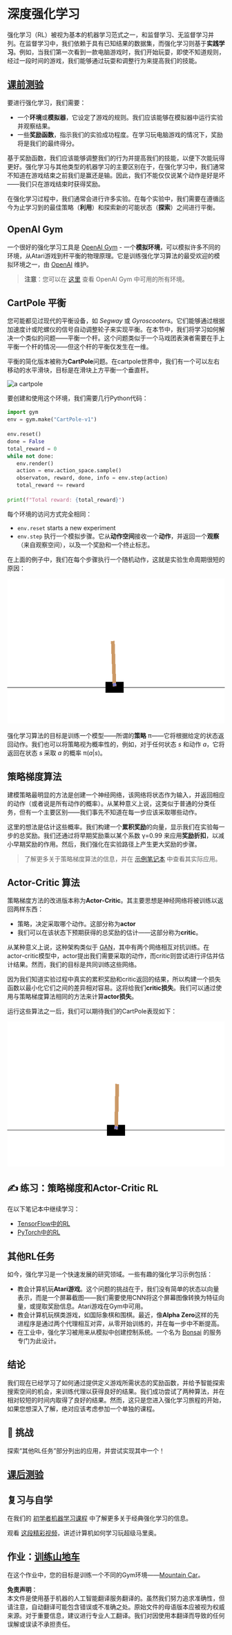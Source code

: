 # 深度强化学习

强化学习（RL）被视为基本的机器学习范式之一，和监督学习、无监督学习并列。在监督学习中，我们依赖于具有已知结果的数据集，而强化学习则基于**实践学习**。例如，当我们第一次看到一款电脑游戏时，我们开始玩耍，即使不知道规则，经过一段时间的游戏，我们能够通过玩耍和调整行为来提高我们的技能。

## [课前测验](https://red-field-0a6ddfd03.1.azurestaticapps.net/quiz/122)

要进行强化学习，我们需要：

* 一个**环境**或**模拟器**，它设定了游戏的规则。我们应该能够在模拟器中运行实验并观察结果。
* 一些**奖励函数**，指示我们的实验成功程度。在学习玩电脑游戏的情况下，奖励将是我们的最终得分。

基于奖励函数，我们应该能够调整我们的行为并提高我们的技能，以便下次能玩得更好。强化学习与其他类型的机器学习的主要区别在于，在强化学习中，我们通常不知道在游戏结束之前我们是赢还是输。因此，我们不能仅仅说某个动作是好是坏——我们只在游戏结束时获得奖励。

在强化学习过程中，我们通常会进行许多实验。在每个实验中，我们需要在遵循迄今为止学习到的最佳策略（**利用**）和探索新的可能状态（**探索**）之间进行平衡。

## OpenAI Gym

一个很好的强化学习工具是 [OpenAI Gym](https://gym.openai.com/) - 一个**模拟环境**，可以模拟许多不同的环境，从Atari游戏到杆平衡的物理原理。它是训练强化学习算法的最受欢迎的模拟环境之一，由 [OpenAI](https://openai.com/) 维护。

> **注意**：您可以在 [这里](https://gym.openai.com/envs/#classic_control) 查看 OpenAI Gym 中可用的所有环境。

## CartPole 平衡

您可能都见过现代的平衡设备，如 *Segway* 或 *Gyroscooters*。它们能够通过根据加速度计或陀螺仪的信号自动调整轮子来实现平衡。在本节中，我们将学习如何解决一个类似的问题——平衡一个杆。这个问题类似于一个马戏团表演者需要在手上平衡一个杆的情况——但这个杆的平衡仅发生在一维。

平衡的简化版本被称为**CartPole**问题。在cartpole世界中，我们有一个可以左右移动的水平滑块，目标是在滑块上方平衡一个垂直杆。

<img alt="a cartpole" src="images/cartpole.png" width="200"/>

要创建和使用这个环境，我们需要几行Python代码：

```python
import gym
env = gym.make("CartPole-v1")

env.reset()
done = False
total_reward = 0
while not done:
   env.render()
   action = env.action_space.sample()
   observaton, reward, done, info = env.step(action)
   total_reward += reward

print(f"Total reward: {total_reward}")
```

每个环境的访问方式完全相同：
* `env.reset` starts a new experiment
* `env.step` 执行一个模拟步骤。它从**动作空间**接收一个**动作**，并返回一个**观察**（来自观察空间），以及一个奖励和一个终止标志。

在上面的例子中，我们在每个步骤执行一个随机动作，这就是实验生命周期很短的原因：

![non-balancing cartpole](../../../../../lessons/6-Other/22-DeepRL/images/cartpole-nobalance.gif)

强化学习算法的目标是训练一个模型——所谓的**策略** π——它将根据给定的状态返回动作。我们也可以将策略视为概率性的，例如，对于任何状态 *s* 和动作 *a*，它将返回在状态 *s* 采取 *a* 的概率 π(*a*|*s*)。

## 策略梯度算法

建模策略最明显的方法是创建一个神经网络，该网络将状态作为输入，并返回相应的动作（或者说是所有动作的概率）。从某种意义上说，这类似于普通的分类任务，但有一个主要区别——我们事先不知道在每一步应该采取哪些动作。

这里的想法是估计这些概率。我们构建一个**累积奖励**的向量，显示我们在实验每一步的总奖励。我们还通过将早期奖励乘以某个系数 γ=0.99 来应用**奖励折扣**，以减小早期奖励的作用。然后，我们强化在实验路径上产生更大奖励的步骤。

> 了解更多关于策略梯度算法的信息，并在 [示例笔记本](../../../../../lessons/6-Other/22-DeepRL/CartPole-RL-TF.ipynb) 中查看其实际应用。

## Actor-Critic 算法

策略梯度方法的改进版本称为**Actor-Critic**。其主要思想是神经网络将被训练以返回两样东西：

* 策略，决定采取哪个动作。这部分称为**actor**
* 我们可以在该状态下预期获得的总奖励的估计——这部分称为**critic**。

从某种意义上说，这种架构类似于 [GAN](../../4-ComputerVision/10-GANs/README.md)，其中有两个网络相互对抗训练。在actor-critic模型中，actor提出我们需要采取的动作，而critic则尝试进行评估并估计结果。然而，我们的目标是共同训练这些网络。

因为我们知道实验过程中真实的累积奖励和critic返回的结果，所以构建一个损失函数以最小化它们之间的差异相对容易。这将给我们**critic损失**。我们可以通过使用与策略梯度算法相同的方法来计算**actor损失**。

运行这些算法之一后，我们可以期待我们的CartPole表现如下：

![a balancing cartpole](../../../../../lessons/6-Other/22-DeepRL/images/cartpole-balance.gif)

## ✍️ 练习：策略梯度和Actor-Critic RL

在以下笔记本中继续学习：

* [TensorFlow中的RL](../../../../../lessons/6-Other/22-DeepRL/CartPole-RL-TF.ipynb)
* [PyTorch中的RL](../../../../../lessons/6-Other/22-DeepRL/CartPole-RL-PyTorch.ipynb)

## 其他RL任务

如今，强化学习是一个快速发展的研究领域。一些有趣的强化学习示例包括：

* 教会计算机玩**Atari游戏**。这个问题的挑战在于，我们没有简单的状态以向量表示，而是一个屏幕截图——我们需要使用CNN将这个屏幕图像转换为特征向量，或提取奖励信息。Atari游戏在Gym中可用。
* 教会计算机玩棋类游戏，如国际象棋和围棋。最近，像**Alpha Zero**这样的先进程序是通过两个代理相互对弈，从零开始训练的，并在每一步中不断提高。
* 在工业中，强化学习被用来从模拟中创建控制系统。一个名为 [Bonsai](https://azure.microsoft.com/services/project-bonsai/?WT.mc_id=academic-77998-cacaste) 的服务专门为此设计。

## 结论

我们现在已经学习了如何通过提供定义游戏所需状态的奖励函数，并给予智能探索搜索空间的机会，来训练代理以获得良好的结果。我们成功尝试了两种算法，并在相对较短的时间内取得了良好的结果。然而，这只是您进入强化学习旅程的开始，如果您想深入了解，绝对应该考虑参加一个单独的课程。

## 🚀 挑战

探索“其他RL任务”部分列出的应用，并尝试实现其中一个！

## [课后测验](https://red-field-0a6ddfd03.1.azurestaticapps.net/quiz/222)

## 复习与自学

在我们的 [初学者机器学习课程](https://github.com/microsoft/ML-For-Beginners/blob/main/8-Reinforcement/README.md) 中了解更多关于经典强化学习的信息。

观看 [这段精彩视频](https://www.youtube.com/watch?v=qv6UVOQ0F44)，讲述计算机如何学习玩超级马里奥。

## 作业：[训练山地车](lab/README.md)

在这个作业中，您的目标是训练一个不同的Gym环境——[Mountain Car](https://www.gymlibrary.ml/environments/classic_control/mountain_car/)。

**免责声明**：  
本文件是使用基于机器的人工智能翻译服务翻译的。虽然我们努力追求准确性，但请注意，自动翻译可能包含错误或不准确之处。原始文件的母语版本应被视为权威来源。对于重要信息，建议进行专业人工翻译。我们对因使用本翻译而导致的任何误解或误读不承担责任。